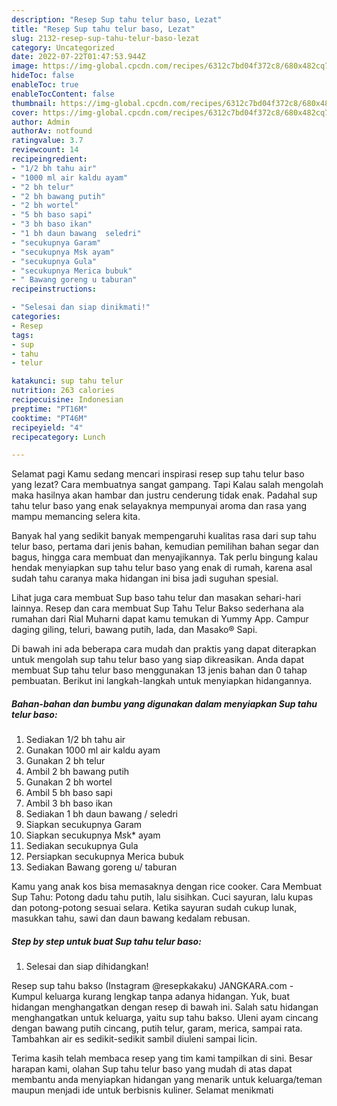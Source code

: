 ```yaml
---
description: "Resep Sup tahu telur baso, Lezat"
title: "Resep Sup tahu telur baso, Lezat"
slug: 2132-resep-sup-tahu-telur-baso-lezat
category: Uncategorized
date: 2022-07-22T01:47:53.944Z
image: https://img-global.cpcdn.com/recipes/6312c7bd04f372c8/680x482cq70/sup-tahu-telur-baso-foto-resep-utama.jpg
hideToc: false
enableToc: true
enableTocContent: false
thumbnail: https://img-global.cpcdn.com/recipes/6312c7bd04f372c8/680x482cq70/sup-tahu-telur-baso-foto-resep-utama.jpg
cover: https://img-global.cpcdn.com/recipes/6312c7bd04f372c8/680x482cq70/sup-tahu-telur-baso-foto-resep-utama.jpg
author: Admin
authorAv: notfound
ratingvalue: 3.7
reviewcount: 14
recipeingredient:
- "1/2 bh tahu air"
- "1000 ml air kaldu ayam"
- "2 bh telur"
- "2 bh bawang putih"
- "2 bh wortel"
- "5 bh baso sapi"
- "3 bh baso ikan"
- "1 bh daun bawang  seledri"
- "secukupnya Garam"
- "secukupnya Msk ayam"
- "secukupnya Gula"
- "secukupnya Merica bubuk"
- " Bawang goreng u taburan"
recipeinstructions:

- "Selesai dan siap dinikmati!"
categories:
- Resep
tags:
- sup
- tahu
- telur

katakunci: sup tahu telur 
nutrition: 263 calories
recipecuisine: Indonesian
preptime: "PT16M"
cooktime: "PT46M"
recipeyield: "4"
recipecategory: Lunch

---
```



Selamat pagi Kamu sedang mencari inspirasi resep sup tahu telur baso yang lezat? Cara membuatnya sangat gampang. Tapi Kalau salah mengolah maka hasilnya akan hambar dan justru cenderung tidak enak. Padahal sup tahu telur baso yang enak selayaknya mempunyai aroma dan rasa yang mampu memancing selera kita.


Banyak hal yang sedikit banyak mempengaruhi kualitas rasa dari sup tahu telur baso, pertama dari jenis bahan, kemudian pemilihan bahan segar dan bagus, hingga cara membuat dan menyajikannya. Tak perlu bingung kalau hendak menyiapkan sup tahu telur baso yang enak di rumah, karena asal sudah tahu caranya maka hidangan ini bisa jadi suguhan spesial.

Lihat juga cara membuat Sup baso tahu telur dan masakan sehari-hari lainnya. Resep dan cara membuat Sup Tahu Telur Bakso sederhana ala rumahan dari Rial Muharni dapat kamu temukan di Yummy App. Campur daging giling, teluri, bawang putih, lada, dan Masako® Sapi.


Di bawah ini ada beberapa cara mudah dan praktis yang dapat diterapkan untuk mengolah sup tahu telur baso yang siap dikreasikan. Anda dapat membuat Sup tahu telur baso menggunakan 13 jenis bahan dan 0 tahap pembuatan. Berikut ini langkah-langkah untuk menyiapkan hidangannya.

<!--inarticleads1-->

##### Bahan-bahan dan bumbu yang digunakan dalam menyiapkan Sup tahu telur baso:

1. Sediakan 1/2 bh tahu air
1. Gunakan 1000 ml air kaldu ayam
1. Gunakan 2 bh telur
1. Ambil 2 bh bawang putih
1. Gunakan 2 bh wortel
1. Ambil 5 bh baso sapi
1. Ambil 3 bh baso ikan
1. Sediakan 1 bh daun bawang / seledri
1. Siapkan secukupnya Garam
1. Siapkan secukupnya M*s*k* ayam
1. Sediakan secukupnya Gula
1. Persiapkan secukupnya Merica bubuk
1. Sediakan  Bawang goreng u/ taburan


Kamu yang anak kos bisa memasaknya dengan rice cooker. Cara Membuat Sup Tahu: Potong dadu tahu putih, lalu sisihkan. Cuci sayuran, lalu kupas dan potong-potong sesuai selara. Ketika sayuran sudah cukup lunak, masukkan tahu, sawi dan daun bawang kedalam rebusan. 

<!--inarticleads2-->

##### Step by step untuk buat Sup tahu telur baso:


1. Selesai dan siap dihidangkan!

Resep sup tahu bakso (Instagram @resepkakaku) JANGKARA.com - Kumpul keluarga kurang lengkap tanpa adanya hidangan. Yuk, buat hidangan menghangatkan dengan resep di bawah ini. Salah satu hidangan menghangatkan untuk keluarga, yaitu sup tahu bakso. Uleni ayam cincang dengan bawang putih cincang, putih telur, garam, merica, sampai rata. Tambahkan air es sedikit-sedikit sambil diuleni sampai licin. 

Terima kasih telah membaca resep yang tim kami tampilkan di sini. Besar harapan kami, olahan Sup tahu telur baso yang mudah di atas dapat membantu anda menyiapkan hidangan yang menarik untuk keluarga/teman maupun menjadi ide untuk berbisnis kuliner. Selamat menikmati
